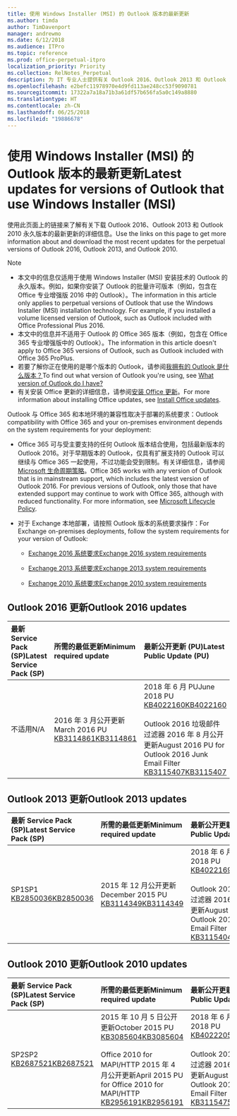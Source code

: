 ```yaml
---
title: 使用 Windows Installer (MSI) 的 Outlook 版本的最新更新
ms.author: timda
author: TimDavenport
manager: andrewmo
ms.date: 6/12/2018
ms.audience: ITPro
ms.topic: reference
ms.prod: office-perpetual-itpro
localization_priority: Priority
ms.collection: RelNotes_Perpetual
description: 为 IT 专业人士提供有关 Outlook 2016、Outlook 2013 和 Outlook 2010 永久版本的最新更新信息的链接
ms.openlocfilehash: e2befc11978970e4d9fd113ae248cc53f9090781
ms.sourcegitcommit: 17322a7a18a71b3a61df57b656fa5a0c149a8880
ms.translationtype: HT
ms.contentlocale: zh-CN
ms.lasthandoff: 06/25/2018
ms.locfileid: "19886678"
---
```

# <a name="latest-updates-for-versions-of-outlook-that-use-windows-installer-msi"></a><span data-ttu-id="d08f8-103">使用 Windows Installer (MSI) 的 Outlook 版本的最新更新</span><span class="sxs-lookup"><span data-stu-id="d08f8-103">Latest updates for versions of Outlook that use Windows Installer (MSI)</span></span>

<span data-ttu-id="d08f8-104">使用此页面上的链接来了解有关下载 Outlook 2016、Outlook 2013 和 Outlook 2010 永久版本的最新更新的详细信息。</span><span class="sxs-lookup"><span data-stu-id="d08f8-104">Use the links on this page to get more information about and download the most recent updates for the perpetual versions of Outlook 2016, Outlook 2013, and Outlook 2010.</span></span>
  
> [!NOTE]
> - <span data-ttu-id="d08f8-p101">本文中的信息仅适用于使用 Windows Installer (MSI) 安装技术的 Outlook 的永久版本。例如，如果你安装了 Outlook 的批量许可版本（例如，包含在 Office 专业增强版 2016 中的 Outlook）。</span><span class="sxs-lookup"><span data-stu-id="d08f8-p101">The information in this article only applies to perpetual versions of Outlook that use the Windows Installer (MSI) installation technology. For example, if you installed a volume licensed version of Outlook, such as Outlook included with Office Professional Plus 2016.</span></span>
> - <span data-ttu-id="d08f8-107">本文中的信息并不适用于 Outlook 的 Office 365 版本（例如，包含在 Office 365 专业增强版中的 Outlook）。</span><span class="sxs-lookup"><span data-stu-id="d08f8-107">The information in this article doesn't apply to Office 365 versions of Outlook, such as Outlook included with Office 365 ProPlus.</span></span>
> - <span data-ttu-id="d08f8-108">若要了解你正在使用的是哪个版本的 Outlook，请参阅[我拥有的 Outlook 是什么版本？](https://support.office.com/article/b3a9568c-edb5-42b9-9825-d48d82b2257c)</span><span class="sxs-lookup"><span data-stu-id="d08f8-108">To find out what version of Outlook you're using, see [What version of Outlook do I have?](https://support.office.com/article/b3a9568c-edb5-42b9-9825-d48d82b2257c)</span></span>
> - <span data-ttu-id="d08f8-109">有关安装 Office 更新的详细信息，请参阅[安装 Office 更新](https://support.office.com/article/2ab296f3-7f03-43a2-8e50-46de917611c5)。</span><span class="sxs-lookup"><span data-stu-id="d08f8-109">For more information about installing Office updates, see [Install Office updates](https://support.office.com/article/2ab296f3-7f03-43a2-8e50-46de917611c5).</span></span> 
  
<span data-ttu-id="d08f8-110">Outlook 与 Office 365 和本地环境的兼容性取决于部署的系统要求：</span><span class="sxs-lookup"><span data-stu-id="d08f8-110">Outlook compatibility with Office 365 and your on-premises environment depends on the system requirements for your deployment:</span></span>
  
- <span data-ttu-id="d08f8-p102">Office 365 可与受主要支持的任何 Outlook 版本结合使用，包括最新版本的 Outlook 2016。对于早期版本的 Outlook，仅具有扩展支持的 Outlook 可以继续与 Office 365 一起使用，不过功能会受到限制。有关详细信息，请参阅 [Microsoft 生命周期策略](https://support.microsoft.com/lifecycle)。</span><span class="sxs-lookup"><span data-stu-id="d08f8-p102">Office 365 works with any version of Outlook that is in mainstream support, which includes the latest version of Outlook 2016. For previous versions of Outlook, only those that have extended support may continue to work with Office 365, although with reduced functionality. For more information, see [Microsoft Lifecycle Policy](https://support.microsoft.com/lifecycle).</span></span>
    
- <span data-ttu-id="d08f8-114">对于 Exchange 本地部署，请按照 Outlook 版本的系统要求操作：</span><span class="sxs-lookup"><span data-stu-id="d08f8-114">For Exchange on-premises deployments, follow the system requirements for your version of Outlook:</span></span>
    
  - [<span data-ttu-id="d08f8-115">Exchange 2016 系统要求</span><span class="sxs-lookup"><span data-stu-id="d08f8-115">Exchange 2016 system requirements</span></span>](https://technet.microsoft.com/zh-CN/library/aa996719.aspx)
    
  - [<span data-ttu-id="d08f8-116">Exchange 2013 系统要求</span><span class="sxs-lookup"><span data-stu-id="d08f8-116">Exchange 2013 system requirements</span></span>](https://technet.microsoft.com/zh-CN/library/aa996719%28v=exchg.150%29.aspx)
    
  - [<span data-ttu-id="d08f8-117">Exchange 2010 系统要求</span><span class="sxs-lookup"><span data-stu-id="d08f8-117">Exchange 2010 system requirements</span></span>](https://technet.microsoft.com/zh-CN/library/aa996719%28v=exchg.141%29.aspx)

   
## <a name="outlook-2016-updates"></a><span data-ttu-id="d08f8-118">Outlook 2016 更新</span><span class="sxs-lookup"><span data-stu-id="d08f8-118">Outlook 2016 updates</span></span>

|<span data-ttu-id="d08f8-119">**最新 Service Pack (SP)**</span><span class="sxs-lookup"><span data-stu-id="d08f8-119">**Latest Service Pack (SP)**</span></span>|<span data-ttu-id="d08f8-120">**所需的最低更新**</span><span class="sxs-lookup"><span data-stu-id="d08f8-120">**Minimum required update**</span></span>|<span data-ttu-id="d08f8-121">**最新公开更新 (PU)**</span><span class="sxs-lookup"><span data-stu-id="d08f8-121">**Latest Public Update (PU)**</span></span>|
|:-----|:-----|:-----|
|<span data-ttu-id="d08f8-122">不适用</span><span class="sxs-lookup"><span data-stu-id="d08f8-122">N/A</span></span>  <br/> |<span data-ttu-id="d08f8-123">2016 年 3 月公开更新</span><span class="sxs-lookup"><span data-stu-id="d08f8-123">March 2016 PU</span></span> <br/>[<span data-ttu-id="d08f8-124">KB3114861</span><span class="sxs-lookup"><span data-stu-id="d08f8-124">KB3114861</span></span>](https://support.microsoft.com/help/3114861) <br/> |<span data-ttu-id="d08f8-125">2018 年 6 月 PU</span><span class="sxs-lookup"><span data-stu-id="d08f8-125">June 2018 PU</span></span> <br/>[<span data-ttu-id="d08f8-126">KB4022160</span><span class="sxs-lookup"><span data-stu-id="d08f8-126">KB4022160</span></span>](https://support.microsoft.com/zh-CN/help/4022160) <br/><br/> <span data-ttu-id="d08f8-127">Outlook 2016 垃圾邮件过滤器 2016 年 8 月公开更新</span><span class="sxs-lookup"><span data-stu-id="d08f8-127">August 2016 PU for Outlook 2016 Junk Email Filter</span></span>  <br/>[<span data-ttu-id="d08f8-128">KB3115407</span><span class="sxs-lookup"><span data-stu-id="d08f8-128">KB3115407</span></span>](https://support.microsoft.com/help/3115407) <br/> |
   
## <a name="outlook-2013-updates"></a><span data-ttu-id="d08f8-129">Outlook 2013 更新</span><span class="sxs-lookup"><span data-stu-id="d08f8-129">Outlook 2013 updates</span></span>

|<span data-ttu-id="d08f8-130">**最新 Service Pack (SP)**</span><span class="sxs-lookup"><span data-stu-id="d08f8-130">**Latest Service Pack (SP)**</span></span>|<span data-ttu-id="d08f8-131">**所需的最低更新**</span><span class="sxs-lookup"><span data-stu-id="d08f8-131">**Minimum required update**</span></span>|<span data-ttu-id="d08f8-132">**最新公开更新 (PU)**</span><span class="sxs-lookup"><span data-stu-id="d08f8-132">**Latest Public Update (PU)**</span></span>|
|:-----|:-----|:-----|
|<span data-ttu-id="d08f8-133">SP1</span><span class="sxs-lookup"><span data-stu-id="d08f8-133">SP1</span></span>  <br/>[<span data-ttu-id="d08f8-134">KB2850036</span><span class="sxs-lookup"><span data-stu-id="d08f8-134">KB2850036</span></span>](https://go.microsoft.com/fwlink/p/?LinkId=512538) <br/> |<span data-ttu-id="d08f8-135">2015 年 12 月公开更新</span><span class="sxs-lookup"><span data-stu-id="d08f8-135">December 2015 PU</span></span> <br/>[<span data-ttu-id="d08f8-136">KB3114349</span><span class="sxs-lookup"><span data-stu-id="d08f8-136">KB3114349</span></span>](https://support.microsoft.com/kb/3114349) <br/> |<span data-ttu-id="d08f8-137">2018 年 6 月 PU</span><span class="sxs-lookup"><span data-stu-id="d08f8-137">June 2018 PU</span></span> <br/>[<span data-ttu-id="d08f8-138">KB4022169</span><span class="sxs-lookup"><span data-stu-id="d08f8-138">KB4022169</span></span>](https://support.microsoft.com/zh-CN/help/4022169) <br/><br/>  <span data-ttu-id="d08f8-139">Outlook 2013 垃圾邮件过滤器 2016 年 8 月公开更新</span><span class="sxs-lookup"><span data-stu-id="d08f8-139">August 2016 PU for Outlook 2013 Junk Email Filter</span></span> <br/> [<span data-ttu-id="d08f8-140">KB3115404</span><span class="sxs-lookup"><span data-stu-id="d08f8-140">KB3115404</span></span>](https://support.microsoft.com/kb/3115404) <br/> |
   
## <a name="outlook-2010-updates"></a><span data-ttu-id="d08f8-141">Outlook 2010 更新</span><span class="sxs-lookup"><span data-stu-id="d08f8-141">Outlook 2010 updates</span></span>

|<span data-ttu-id="d08f8-142">**最新 Service Pack (SP)**</span><span class="sxs-lookup"><span data-stu-id="d08f8-142">**Latest Service Pack (SP)**</span></span>|<span data-ttu-id="d08f8-143">**所需的最低更新**</span><span class="sxs-lookup"><span data-stu-id="d08f8-143">**Minimum required update**</span></span>|<span data-ttu-id="d08f8-144">**最新公开更新 (PU)**</span><span class="sxs-lookup"><span data-stu-id="d08f8-144">**Latest Public Update (PU)**</span></span>|
|:-----|:-----|:-----|
|<span data-ttu-id="d08f8-145">SP2</span><span class="sxs-lookup"><span data-stu-id="d08f8-145">SP2</span></span> <br/>[<span data-ttu-id="d08f8-146">KB2687521</span><span class="sxs-lookup"><span data-stu-id="d08f8-146">KB2687521</span></span>](https://go.microsoft.com/fwlink/p/?LinkId=512542) <br/> |<span data-ttu-id="d08f8-147">2015 年 10 月 5 日公开更新</span><span class="sxs-lookup"><span data-stu-id="d08f8-147">October 2015 PU</span></span> <br/> [<span data-ttu-id="d08f8-148">KB3085604</span><span class="sxs-lookup"><span data-stu-id="d08f8-148">KB3085604</span></span>](https://support.microsoft.com/kb/3085604) <br/><br/>  <span data-ttu-id="d08f8-149">Office 2010 for MAPI/HTTP 2015 年 4 月公开更新</span><span class="sxs-lookup"><span data-stu-id="d08f8-149">April 2015 PU for Office 2010 for MAPI/HTTP</span></span> <br/> [<span data-ttu-id="d08f8-150">KB2956191</span><span class="sxs-lookup"><span data-stu-id="d08f8-150">KB2956191</span></span>](https://support.microsoft.com/zh-CN/help/2956191/april-14-2015-update-for-office-2010-kb2956191) <br/> |<span data-ttu-id="d08f8-151">2018 年 6 月 PU</span><span class="sxs-lookup"><span data-stu-id="d08f8-151">June 2018 PU</span></span> <br/>[<span data-ttu-id="d08f8-152">KB4022205</span><span class="sxs-lookup"><span data-stu-id="d08f8-152">KB4022205</span></span>](https://support.microsoft.com/zh-CN/help/4022205) <br/><br/>  <span data-ttu-id="d08f8-153">Outlook 2010 垃圾邮件过滤器 2016 年 8 月公开更新</span><span class="sxs-lookup"><span data-stu-id="d08f8-153">August 2016 PU for Outlook 2010 Junk Email Filter</span></span> <br/> [<span data-ttu-id="d08f8-154">KB3115475</span><span class="sxs-lookup"><span data-stu-id="d08f8-154">KB3115475</span></span>](https://support.microsoft.com/kb/3115475) <br/> |
   

